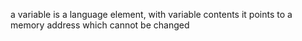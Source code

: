 a variable is a language element, with variable contents
it points to a memory address which cannot be changed
